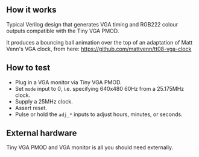 <!---

This file is used to generate your project datasheet. Please fill in the information below and delete any unused
sections.

You can also include images in this folder and reference them in the markdown. Each image must be less than
512 kb in size, and the combined size of all images must be less than 1 MB.
-->

## How it works

Typical Verilog design that generates VGA timing and RGB222 colour outputs compatible with the Tiny VGA PMOD.

It produces a bouncing ball animation over the top of an adaptation of Matt Venn's VGA clock, from here: https://github.com/mattvenn/tt08-vga-clock


## How to test

*   Plug in a VGA monitor via Tiny VGA PMOD.
*   Set `mode` input to 0, i.e. specifying 640x480 60Hz from a 25.175MHz clock.
*   Supply a 25MHz clock.
*   Assert reset.
*   Pulse or hold the `adj_*` inputs to adjust hours, minutes, or seconds.


## External hardware

Tiny VGA PMOD and VGA monitor is all you should need externally.

